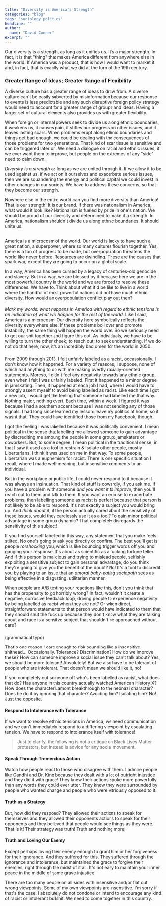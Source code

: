 ```yaml
---
title: "Diversity is America's Strength"
categories: "blog"
tags: "sociology politics"
headline: ""
author:
  name: "David Conner"
excerpt: ""
---
```


Our diversity is a strength, as long as it unifies us. It's a major
strength. In fact, it is that "thing" that makes America different
from anywhere else in the world. If America was a product, that is how
I would want to market it and, in fact, that is exactly what we did at
the turn of the 19th century.

### Greater Range of Ideas; Greater Range of Flexibility

A diverse culture has a greater range of ideas to draw from. A diverse
culture can't be easily subverted by misinformation because our
response to events is less predictable and any such disruptive foreign
policy strategy would need to account for a greater range of groups
and ideas. Having a larger set of cultural elements also provides us
with greater flexibility.

When foreign or internal powers seek to divide us along ethnic
boundaries, it weakens us, it causes pain, it stifles our progress on
other issues, and it leaves lasting scars. When problems erupt along
ethnic boundaries and things get bad enough, we could be dealing with
the consequences of those problems for two generations. That kind of
scar tissue is sensitive and can be triggered later on. We need a
dialogue on racial and ethnic issues, if we ever want them to improve,
but people on the extremes of any "side" need to calm down.

*Diversity is a strength* as long as we are united through it. If we
allow it to be used against us, if we act on it ourselves and
exacerbate serious issues, then we are squandering the energy and
political capital we could invest in other changes in our society. We
have to address these concerns, so that they become our strength.

Nowhere else in the entire world can you find more diversity than
America! That is our strength! It is our brand. If there was
nationalism in America, what would it look like? Nationalism is fueled
by pride in one's nation. We should be proud of our diversity and
determined to make it a strength. In America, nationalism shouldn't
divide us along ethnic boundaries. It should unite us.

##

America is a microcosm of the world. Our world is lucky to have such a
great nation, a superpower, where so many cultures flourish
together. Yes, there is a ton of progress to be made, but
overpopulation threatens the world like never before. Resources are
dwindling. These are the causes that spark war, except they are going
to occur on a global scale.

In a way, America has been cursed by a legacy of centuries-old
genocide and slavery. But in a way, we are blessed by it because here
we are in the most powerful country in the world and we are forced to
resolve these differences. We have to. Think about what it'd be like
to live in a world where the handful of most powerful nations did not
have much ethnic diversity. How would an overpopulation conflict play
out then?

####

*Mark my words: what happens in America with regard to ethnic tensions
is an indication of what will happen for the rest of the world.*
Like I said, America is a microcosm. Our diversity here symbolically
reflects the diversity everywhere else. If these problems boil over
and promote instability, the same thing will happen the world over. So
we seriously need to get our shit together and figure this out. As
individuals, we have to be willing to turn the other cheek; to reach
out; to seek understanding. If we do not do that here, now, it's an
incredibly bad omen for the world in 2050.

###

From 2009 through 2013, I felt unfairly labeled as a racist,
occassionally. I don't know how it happened.  For a variety of
reasons, I suppose, none of which had anything to do with me making
overtly racially-oriented statements. Moreso, I didn't feel any
negativity towards any ethnic group, even when I felt I was unfairly
labeled. First it happened to a minor degree in jamskating. Then, it
happened at each job I had, where I would have to strongly assert
myself to avoid being labelled as racist. Like each time I got a new
job, I would get the feeling that someone had labelled me that
way. Nothing major, nothing overt. Each time, within a week. I figured
it was because I had a southern accent because I was not sending any
of those signals. I had long since learned my lesson: leave my
politics at home, so it wasnt that. They could have identified those
from my Facebook, though.

I got the feeling I was labelled because it was politically
convenient. I mean political in the sense that labelling me allowed
someone to gain advantage by discrediting me amoung the people in some
group: jamskaters or coworkers. But, to some degree, I mean political
in the traditional sense, in that I saw it used as a tool to restrain
& isolate other people, mostly Libertarians. I think it was used on me
in that way. To some people, Libertarian was a euphemism for
racist. There is one specific situation I recall, where I made
well-meaning, but insensitive comments to an individual.

But in the workplace or public life, I could never respond to it
because it was always an insinuation. That kind of stuff is cowardly,
if you ask me. If you have a problem with someone *and you want it to
improve*, then you'll reach out to them and talk to them. If you want
an excuse to exacerbate problems, then labelling someone as racist is
perfect because that person is not likely to be able to respond. It's
not exactly a subject you would bring up. And *think about it*, if the
person actually cared about the sensitivity of these issues, would
they carelessly use it as a tool? To gain minor political advantage in
some group dynamic? That completely disregards the sensitivity of this
subject!

If you find yourself labelled in this way, any statement that you make
feels stilted. No one's going to ask you directly or confirm. The best
you'll get is people *rorshocking* you, which is like bouncing trigger
words off you and gauging your response. It's about as scientific as a
fucking fortune teller. And if this person is malicious and trying to
mislead people, selfishly exploiting a sensitive subject to gain
personal advantage, do you think they're going to give you the benefit
of the doubt? No! It's a tool to discredit you by playing to an issue
that an *amoral baby-eating sociopath* sees as being effective in a
disgusting, utilitarian manner.

When people are A/B testing your reactions like this, don't you think
that has the propensity to go horribly wrong? In fact, wouldn't it
create a negative, corrosive feedback loop, driving people to
experience negativity by being labelled as racist when they are not?
Or when direct, straightforward statements to that person would have
indicated to them that they should shut the fuck up because they don't
know what they are talking about and race is a sensitve subject that
shouldn't be approached without care?



###

(grammatical typo)

That's one reason I care enough to risk sounding like a insensitive
shithead... Occasionally. Tolerance? Discrimination? How do we improve
these? How can someone improve a social issue they can't talk about?
Yes, we should be more tolerant! Absolutely! But we also have to be
tolerant of people who are intolerant. That doesn't mean we should
like it, no!



If you completely cut someone off who's been labelled as racist, what
does that do? Has anyone in this country actually watched American
History X? How does the character Lamont breakthrough to the neonazi
character? Does he do it by ignoring that character? Avoiding him?
Isolating him? No! Just the opposite.

#### Respond to Intolerance with Tolerance

If we want to resolve ethnic tensions in America, we need
communication and we can't immediately respond to a differing
viewpoint by escalating tension. We have to respond to intolerance
itself with tolerance!

> Just to clarify, the following is not a critique on Black Lives
> Matter protestors, but instead is advice for any social movement.

#### Speak Through Tremendous Action

Watch how people react to those who disagree with them. I admire
people like Gandhi and Dr. King because they dealt with a lot of
outright injustice and they did it with grace! They knew their actions
spoke more powerfully than any words they could ever utter. They knew
they were surrounded by people who wanted change and people who were
vitriously opposed to it.

#### Truth as a Strategy

But, how did they respond? They allowed their actions to speak for
themselves and they allowed their opponents actions to speak for their
opponents and they believed that people would see things as they
were. That is it! Their strategy was truth! Truth and nothing more!

#### Truth and Loving Our Enemy

Except perhaps loving their enemy enough to grant him or her
forgiveness for their ignorance. And they suffered for this. They
suffered through the ignorance and intolerance, but maintained the
grace to forgive their enemies, right through the midst of it all.
It's not easy to maintain your inner peace in the middle of some grave
injustice.

There are too many people on all sides with insensitive and/or flat
out wrong viewpoints. Some of my own viewpoints are insensitive.  I'm
sorry if that's the case. I absolutely do not condone or intend to
encourage any kind of racist or intolerant bullshit. We need to come
together in this country.
